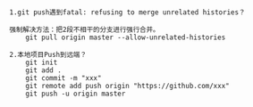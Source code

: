 


#####
    1.git push遇到fatal: refusing to merge unrelated histories？
    
    强制解决方法：把2段不相干的分支进行强行合并。
        git pull origin master --allow-unrelated-histories
    
    2.本地项目Push到远端？
        git init
        git add .
        git commit -m "xxx"
        git remote add push origin "https://github.com/xxx"
        git push -u origin master
    
    
    
